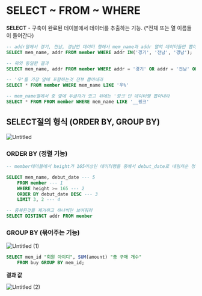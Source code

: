 # SELECT ~ FROM ~ WHERE

**SELECT** - 구축이 완료된 테이블에서 데이터를 추출하는 기능. (*전체 또는 열 이름들이 들어간다)

```SQL
-- addr열에서 경기, 전남, 경남인 데이터 행에서 mem_name과 addr 열의 데이터들만 뽑아내라
SELECT mem_name, addr FROM member WHERE addr IN('경기', '전남', '경남');

-- 위와 동일한 결과
SELECT mem_name, addr FROM member WHERE addr = '경기' OR addr = '전남' OR addr = '경남';
```

```SQL
-- '우'를 가장 앞에 포함하는것 전부 뽑아내라
SELECT * FROM member WHERE mem_name LIKE '우%' 
```

```SQL
-- mem_name열에서 중 앞에 두글자가 있고 뒤에는 '핑크'인 데이터행 뽑아내라
SELECT * FROM FROM member WHERE mem_name LIKE '__핑크' 
```


## SELECT절의 형식 (ORDER BY, GROUP BY)

![Untitled](https://github.com/junhosong0/MySQL/assets/117610783/d37830d2-26f7-4959-a21b-a7418c05b7a6)

### ORDER BY (정렬 기능)

```SQL
-- member테이블에서 height가 165이상인 데이터행들 중에서 debut_date로 내림차순 정렬하고 가장 위의 3번째부터 2개의 데이터행들을 보여주는데 mem_name과 debut_date 열들만 보여줘라

SELECT mem_name, debut_date --- 5
	FROM member --- 1
	WHERE height >= 165 --- 2
	ORDER BY debut_date DESC --- 3
	LIMIT 3, 2 --- 4
```

```SQL
-- 중복된것들 제거하고 하나씩만 보여줘라
SELECT DISTINCT addr FROM member 
```

### GROUP BY (묶어주는 기능)

![Untitled (1)](https://github.com/junhosong0/MySQL/assets/117610783/274ba589-0694-4a5c-828a-5038cee8a049)

```SQL
SELECT mem_id "회원 아이디", SUM(amount) "총 구매 개수" 
	FROM buy GROUP BY mem_id;
```

**결과 값**

![Untitled (2)](https://github.com/junhosong0/MySQL/assets/117610783/729a2082-e642-455b-9ac1-356b9bda9d3c)


```SQL
```

```SQL
```

```SQL
```

```SQL
```

```SQL
```

